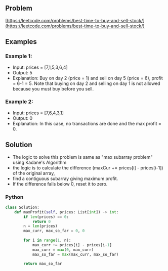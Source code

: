 Problem
-------
[https://leetcode.com/problems/best-time-to-buy-and-sell-stock/](https://leetcode.com/problems/best-time-to-buy-and-sell-stock/)

Examples
--------

### Example 1:

- Input: prices = [7,1,5,3,6,4]
- Output: 5
- Explanation: Buy on day 2 (price = 1) and sell on day 5 (price = 6), profit = 6-1 = 5.
Note that buying on day 2 and selling on day 1 is not allowed because you must buy before you sell.

### Example 2:

- Input: prices = [7,6,4,3,1]
- Output: 0
- Explanation: In this case, no transactions are done and the max profit = 0.


Solution
-------
- The logic to solve this problem is same as "max subarray problem" using Kadane's Algorithm
- the logic is to calculate the difference (maxCur += prices[i] - prices[i-1]) of the original array, 
- find a contiguous subarray giving maximum profit.
- If the difference falls below 0, reset it to zero.

### Python

```python
class Solution:
    def maxProfit(self, prices: List[int]) -> int:
        if len(prices) == 0:
            return 0
        n = len(prices)
        max_curr, max_so_far = 0, 0
        
        for i in range(1, n):
            max_curr += prices[i] - prices[i-1]
            max_curr = max(0, max_curr)
            max_so_far = max(max_curr, max_so_far)
            
        return max_so_far
```
